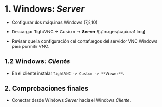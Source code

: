 # 1. Windows: *Server*
- Configurar dos máquinas Windows (7,8,10)
- Descargar TightVNC -> Custom -> **Server** 
![./images/captura1.img]  



- Revisar que la configuración del cortafuegos del servidor VNC Windows para permitir VNC.

## 1.2 Windows: *Cliente*

- En el cliente instalar `TightVNC -> Custom -> **Viewer**`.

## 2. Comprobaciones finales

- Conectar desde Windows *Server* hacia el Windows *Cliente*.
